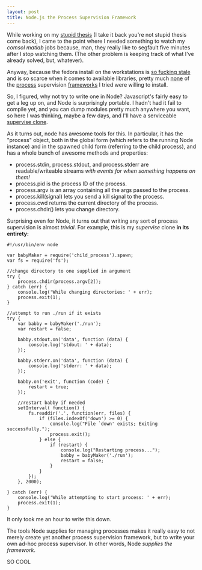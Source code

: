 ```yaml
---
layout: post
title: Node.js the Process Supervision Framework
---
```


While working on my [stupid thesis](http://github.com/jesusabdullah/anisotropy) (I take it back you're not stupid thesis come back), I came to the point where I needed something to watch my *comsol matlab* jobs because, man, they really like to segfault five minutes after I stop watching them. (The other problem is keeping track of what I've already solved, but, whatever).

Anyway, because the fedora install on the workstations is [so fucking stale](http://docs.fedoraproject.org/en-US/Fedora/7/html/Release_Notes/index.html) and is so scarce when it comes to available libraries, pretty much [none](http://cr.yp.to/daemontools.html) of the [process](http://upstart.ubuntu.com/) supervision [frameworks](http://supervisord.org/) I tried were willing to install.

So, I figured, why not try to write one in Node? Javascript's fairly easy to get a leg up on, and Node is surprisingly portable. I hadn't had it fail to compile yet, and you can dump modules pretty much anywhere you want, so here I was thinking, maybe a few days, and I'll have a serviceable [supervise clone](http://cr.yp.to/daemontools/supervise.html).

As it turns out, node has awesome tools for this. In particular, it has the "process" object, both in the global form (which refers to the running Node instance) and in the spawned child form (referring to the child process), and has a whole bunch of awesome methods and properties:

* process.stdin, process.stdout, and process.stderr are readable/writeable streams *with events for when something happens on them!*  
* process.pid is the process ID of the process.  
* process.argv is an array containing all the args passed to the process.  
* process.kill(signal) lets you send a kill signal to the process.  
* process.cwd returns the current directory of the process.  
* process.chdir() lets you change directory.  

Surprising even for Node, it turns out that writing any sort of process supervision is almost *trivial*. For example, this is my *supervise* clone **in its entirety:**

    #!/usr/bin/env node

    var babyMaker = require('child_process').spawn;
    var fs = require('fs');

    //change directory to one supplied in argument
    try {
        process.chdir(process.argv[2]);
    } catch (err) {
        console.log('While changing directories: ' + err);
        process.exit(1);
    }

    //attempt to run ./run if it exists
    try {
        var babby = babyMaker('./run');
        var restart = false;

        babby.stdout.on('data', function (data) {
            console.log('stdout: ' + data);
        });

        babby.stderr.on('data', function (data) {
            console.log('stderr: ' + data);
        });

        babby.on('exit', function (code) {
            restart = true;
        });

        //restart babby if needed
        setInterval( function() {
            fs.readdir('.', function(err, files) {
                if (files.indexOf('down') >= 0) {
                    console.log("File `down' exists; Exiting successfully.");
                    process.exit();
                } else {
                    if (restart) {
                        console.log("Restarting process...");
                        babby = babyMaker('./run');
                        restart = false;
                    }
                }
            });
        }, 2000);

    } catch (err) {
        console.log('While attempting to start process: ' + err);
        process.exit(1);
    }

It only took me an hour to write this down.

The tools Node supplies for managing processes makes it really easy to not merely create yet another process supervision framework, but to write your own ad-hoc process supervisor. In other words, Node *supplies the framework*.

SO COOL
